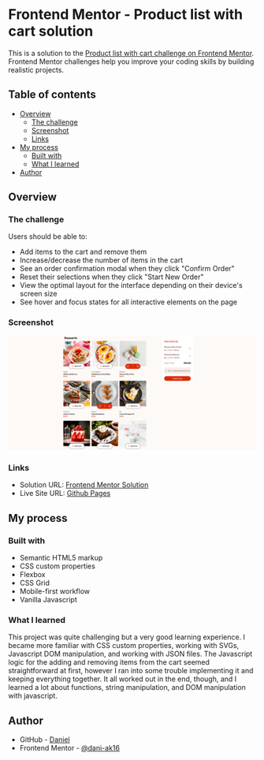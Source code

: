 # Frontend Mentor - Product list with cart solution

This is a solution to the [Product list with cart challenge on Frontend Mentor](https://www.frontendmentor.io/challenges/product-list-with-cart-5MmqLVAp_d). Frontend Mentor challenges help you improve your coding skills by building realistic projects. 

## Table of contents

- [Overview](#overview)
  - [The challenge](#the-challenge)
  - [Screenshot](#screenshot)
  - [Links](#links)
- [My process](#my-process)
  - [Built with](#built-with)
  - [What I learned](#what-i-learned)
- [Author](#author)


## Overview

### The challenge

Users should be able to:

- Add items to the cart and remove them
- Increase/decrease the number of items in the cart
- See an order confirmation modal when they click "Confirm Order"
- Reset their selections when they click "Start New Order"
- View the optimal layout for the interface depending on their device's screen size
- See hover and focus states for all interactive elements on the page

### Screenshot

![](./Screenshot%20(1).png)

### Links

- Solution URL: [Frontend Mentor Solution](https://www.frontendmentor.io/solutions/product-list-and-cart-html-css-and-js-DF2D5bjl6q)
- Live Site URL: [Github Pages](https://dani-ak16.github.io/product-list-with-cart-main/)

## My process

### Built with

- Semantic HTML5 markup
- CSS custom properties
- Flexbox
- CSS Grid
- Mobile-first workflow
- Vanilla Javascript

### What I learned

This project was quite challenging but a very good learning experience. I became more familiar with CSS custom properties, working with SVGs, Javascript DOM manipulation, and working with JSON files. The Javascript logic for the adding and removing items from the cart seemed straightforward at first, however I ran into some trouble implementing it and keeping everything together. It all worked out in the end, though, and I learned a lot about functions, string manipulation, and DOM manipulation with javascript. 


## Author

- GitHub - [Daniel](https://github.com/dani-ak16)
- Frontend Mentor - [@dani-ak16](https://www.frontendmentor.io/profile/dani-ak16)
